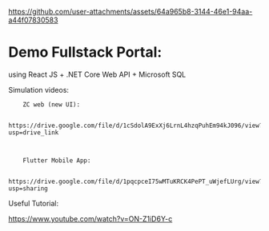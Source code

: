 
https://github.com/user-attachments/assets/64a965b8-3144-46e1-94aa-a44f07830583
# Demo Fullstack Portal:

using React JS + .NET Core Web API + Microsoft SQL


Simulation videos:


        ZC web (new UI):
        
        https://drive.google.com/file/d/1cSdolA9ExXj6LrnL4hzqPuhEm94kJ096/view?usp=drive_link


       
        Flutter Mobile App:
        
        https://drive.google.com/file/d/1pqcpceI75wMTuKRCK4PePT_uWjefLUrg/view?usp=sharing


       

        





Useful Tutorial:

https://www.youtube.com/watch?v=ON-Z1iD6Y-c
   


